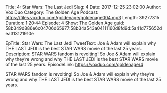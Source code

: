 Title: 4: Star Wars: The Last Jedi
Slug: 4
Date: 2017-12-25 23:02:00
Author: Vox Duo
Category: The Golden Age
Podcast: https://files.voxduo.com/goldenage/goldenage004.mp3
Length: 39277315
Duration: 1:20:44
Episode: 4
Show: The Golden Age
guid: 58b349d886e6c04706d65977:58b34a543a04111160d8fd9d:5a41d775652dea313121910e

EpTitle: Star Wars: The Last Jedi
TweetText: Joe & Adam will explain why THE LAST JEDI is the best STAR WARS movie of the last 25 years.
Description: STAR WARS fandom is revolting! So Joe & Adam will explain why they’re wrong and why THE LAST JEDI is the best STAR WARS movie of the last 25 years.
EpisodeLink: https://voxduo.com/goldenage/4



STAR WARS fandom is revolting! So Joe & Adam will explain why they’re wrong and why THE LAST JEDI is the best STAR WARS movie of the last 25 years.
